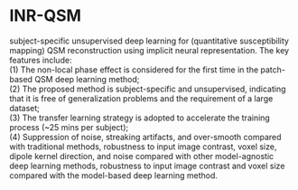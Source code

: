# INR-QSM
subject-specific unsupervised deep learning for (quantitative susceptibility mapping) QSM reconstruction using implicit neural representation.
The key features include:   
(1) The non-local phase effect is considered for the first time in the patch-based QSM deep learning method;  
(2) The proposed method is subject-specific and unsupervised, indicating that it is free of generalization problems and the requirement of a large dataset;  
(3) The transfer learning strategy is adopted to accelerate the training process (~25 mins per subject);  
(4) Suppression of noise, streaking artifacts, and over-smooth compared with traditional methods, robustness to input image contrast, voxel size, dipole kernel direction, and noise compared with other model-agnostic deep learning methods, robustness to input image contrast and voxel size compared with the model-based deep learning method.  


